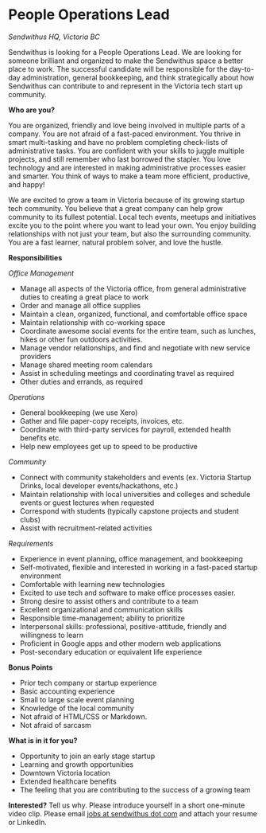 # People Operations Lead  

*Sendwithus HQ, Victoria BC*   
 
Sendwithus is looking for a People Operations Lead.  We are looking for someone brilliant and organized to make the Sendwithus space a better place to work. The successful candidate will be responsible for the day-to-day administration, general bookkeeping, and think strategically about how Sendwithus can contribute to and represent in the Victoria tech start up community.
 
**Who are you?**  
 
You are organized, friendly and love being involved in multiple parts of a company. You are not afraid of a fast-paced environment. You thrive in smart multi-tasking and have no problem completing check-lists of administrative tasks. You are confident with your skills to juggle multiple projects, and still remember who last borrowed the stapler. You love technology and are interested in making administrative processes easier and smarter.  You think of ways to make a team more efficient, productive, and happy!
 
We are excited to grow a team in Victoria because of its growing startup tech community. You believe that a great company can help grow community to its fullest potential. Local tech events, meetups and initiatives excite you to the point where you want to lead your own. You enjoy building relationships with not just your team, but also the surrounding community. You are a fast learner, natural problem solver, and love the hustle.
 
**Responsibilities**  
 
*Office Management*  
* Manage all aspects of the Victoria office, from general administrative duties to creating a great place to work  
* Order and manage all office supplies  
* Maintain a clean, organized, functional, and comfortable office space   
* Maintain relationship with co-working space  
* Coordinate awesome social events for the entire team, such as lunches, hikes or other fun outdoors activities.  
* Manage vendor relationships, and find and negotiate with new service providers  
* Manage shared meeting room calendars  
* Assist in scheduling meetings and coordinating travel as required  
* Other duties and errands, as required  
 
*Operations*  
* General bookkeeping (we use Xero)  
* Gather and file paper-copy receipts, invoices, etc.  
* Coordinate with third-party services for payroll, extended health benefits etc.  
* Help new employees get up to speed to be productive  
 
*Community*  
* Connect with community stakeholders and events (ex. Victoria Startup Drinks, local developer events/hackathons, etc.)  
* Maintain relationship with local universities and colleges and schedule events or guest lectures when requested  
* Correspond with students (typically capstone projects and student clubs)  
* Assist with recruitment-related activities  

*Requirements*  
* Experience in event planning, office management, and bookkeeping  
* Self-motivated, flexible and interested in working in a fast-paced startup environment  
* Comfortable with learning new technologies  
* Excited to use tech and software to make office processes easier.  
* Strong desire to assist others and contribute to a team  
* Excellent organizational and communication skills  
* Responsible time-management; ability to prioritize  
* Interpersonal skills: professional, positive-attitude, friendly and willingness to learn  
* Proficient in Google apps and other modern web applications    
* Post-secondary education or equivalent life experience  

**Bonus Points**  
* Prior tech company or startup experience  
* Basic accounting experience  
* Small to large scale event planning  
* Knowledge of the local community  
* Not afraid of HTML/CSS or Markdown.  
* Not afraid of sarcasm  
 
**What is in it for you?**    
* Opportunity to join an early stage startup  
* Learning and growth opportunities  
* Downtown Victoria location  
* Extended healthcare benefits  
* The feeling that you are contributing to the success of a growing team  

**Interested?** Tell us why. Please introduce yourself in a short one-minute video clip. Please email [jobs at sendwithus dot com](mailto:jobs@sendwithus.com) and attach your resume or LinkedIn. 

